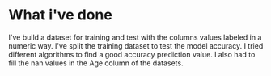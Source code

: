 # What i've done

I've build a dataset for training and test with the columns values labeled in a numeric way.
I've split the training dataset to test the model accuracy.
I tried different algorithms to find a good accuracy prediction value.
I also had to fill the nan values in the Age column of the datasets.
